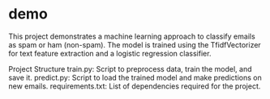 # demo
This project demonstrates a machine learning approach to classify emails as spam or ham (non-spam). The model is trained using the TfidfVectorizer for text feature extraction and a logistic regression classifier.

Project Structure
train.py: Script to preprocess data, train the model, and save it.
predict.py: Script to load the trained model and make predictions on new emails.
requirements.txt: List of dependencies required for the project.
